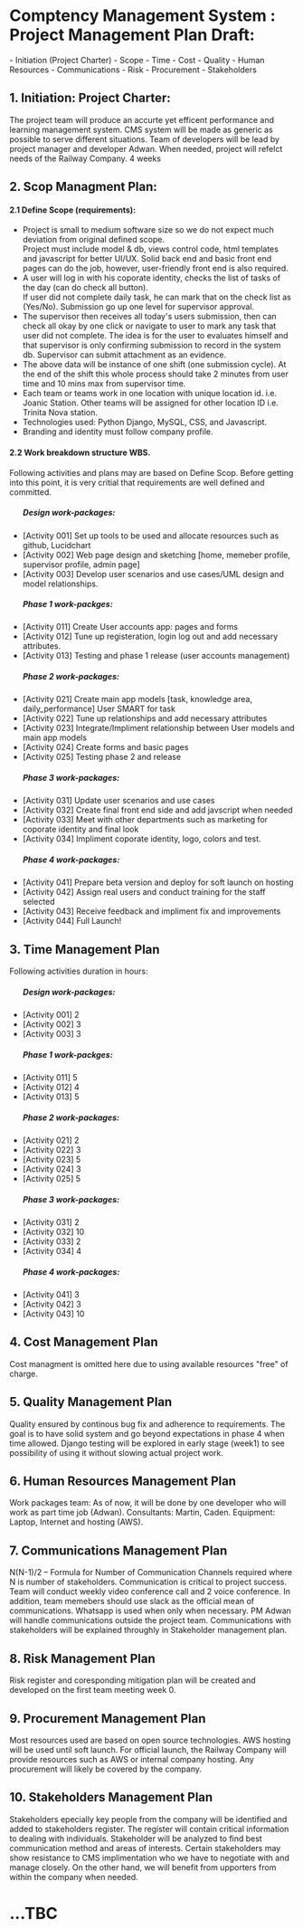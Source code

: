 <h1> Comptency Management System : Project Management Plan Draft: </h1>
    - Initiation (Project Charter)
    - Scope
    - Time
    - Cost
    - Quality
    - Human Resources
    - Communications
    - Risk
    - Procurement
    - Stakeholders
<h2>
1.  Initiation: Project Charter:</h2>
    The project team will produce an accurte yet efficent performance and learning management system.
    CMS system will be made as generic as possible to serve different situations.
    Team of developers will be lead by project manager and developer Adwan.
    When needed, project will refelct needs of the Railway Company.
    4 weeks
<h2>
2.  Scop Managment Plan:</h2>
    <h4>2.1 Define Scope (requirements):</h4> <ul>
        <li> Project is small to medium software size so we do not expect much deviation from original defined scope.</li> Project must include model & db, views control code, html templates and javascript for better UI/UX.</li>
        Solid back end and basic front end pages can do the job, however, user-friendly front end is also required.</li>
        <li> A user will log in with his coporate identity, checks the list of tasks of the day (can do check all button).</li>
        If user did not complete daily task, he can mark that on the check list as (Yes/No). Submission go up one level for supervisor approval.</li>
        <li> The supervisor then receives all today's users submission, then can check all okay by one click or navigate to user to mark any task that user did not complete. The idea is for the user to evaluates himself and that supervisor is only confirming submission to record in the system db. Supervisor can submit attachment as an evidence.</li>
        <li> The above data will be instance of one shift (one submission cycle). At the end of the shift this whole process should take 2 minutes from user time and 10 mins max from supervisor time.</li>
        <li> Each team or teams work in one location with unique location id. i.e. Joanic Station. Other teams will be assigned for other location ID i.e. Trinita Nova station.</li>
        <li> Technologies used: Python Django, MySQL, CSS, and Javascript.</li>
        <li> Branding and identity must follow company profile.</li> </ul>
    <h4>2.2 Work breakdown structure WBS.</h4>
        Following activities and plans may are based on Define Scop. Before getting into this point, it is very critial that requirements are well defined and committed.<ul>
        <h5>Design work-packages:</h5>
            <li> [Activity 001] Set up tools to be used and allocate resources such as github, Lucidchart</li>
            <li> [Activity 002] Web page design and sketching [home, memeber profile, supervisor profile, admin page]</li>
            <li> [Activity 003] Develop user scenarios and use cases/UML design and model relationships.</li>
        <h5>Phase 1 work-packges:</h5>
            <li> [Activity 011] Create User accounts app: pages and forms</li>
            <li> [Activity 012] Tune up registeration, login log out and add necessary attributes.</li>
            <li> [Activity 013] Testing and phase 1 release (user accounts management)</li>
        <h5>Phase 2 work-packages:</h5>
            <li> [Activity 021] Create main app models [task, knowledge area, daily_performance] User SMART for task</li>
            <li> [Activity 022] Tune up relationships and add necessary attributes</li>
            <li> [Activity 023] Integrate/Impliment relationship between User models and main app models</li>
            <li> [Activity 024] Create forms and basic pages</li>
            <li> [Activity 025] Testing phase 2 and release</li>
        <h5>Phase 3 work-packages:</h5>
            <li> [Activity 031] Update user scenarios and use cases
            <li> [Activity 032] Create final front end side and add javscript when needed</li>
            <li> [Activity 033] Meet with other departments such as marketing for coporate identity and final look</li>
            <li> [Activity 034] Impliment coporate identity, logo, colors and test.</li>
        <h5>Phase 4 work-packages:</h5>
            <li> [Activity 041] Prepare beta version and deploy for soft launch on hosting</li>
            <li> [Activity 042] Assign real users and conduct training for the staff selected</li>
            <li> [Activity 043] Receive feedback and impliment fix and improvements</li>
            <li> [Activity 044] Full Launch!</li></ul>
<h2>
3.  Time Management Plan</h2>
    Following activities duration in hours:<ul>
       <h5>Design work-packages:</h5>
            <li> [Activity 001] 2</li>
            <li> [Activity 002] 3</li>
            <li> [Activity 003] 3</li>
        <h5>Phase 1 work-packges:</h5>
            <li> [Activity 011] 5</li>
            <li> [Activity 012] 4</li>
            <li> [Activity 013] 5</li>
        <h5>Phase 2 work-packages:</h5>
            <li> [Activity 021] 2</li>
            <li> [Activity 022] 3</li>
            <li> [Activity 023] 5</li>
            <li> [Activity 024] 3</li>
            <li> [Activity 025] 5</li>
        <h5>Phase 3 work-packages:</h5>
            <li> [Activity 031] 2</li>
            <li> [Activity 032] 10</li>
            <li> [Activity 033] 2</li>
            <li> [Activity 034] 4</li>
        <h5>Phase 4 work-packages:</h5>
            <li> [Activity 041] 3</li>
            <li> [Activity 042] 3</li>
            <li> [Activity 043] 10</li> </ul>
<h2>
4.  Cost Management Plan</h2>
    Cost managment is omitted here due to using available resources "free" of charge.
<h2>
5.  Quality Management Plan</h2>
    Quality ensured by continous bug fix and adherence to requirements. The goal is to have solid system and go beyond expectations in phase 4 when time allowed.
    Django testing will be explored in early stage (week1) to see possibility of using it without slowing actual project work.
<h2>
6.  Human Resources Management Plan</h2>
Work packages team: As of now, it will be done by one developer who will work as part time job (Adwan).
    Consultants: Martin, Caden.
    Equipment: Laptop, Internet and hosting (AWS).
<h2>
7.  Communications Management Plan </h2>
    N(N-1)/2 – Formula for Number of Communication Channels required where N is number of stakeholders. Communication is critical to project success. Team will conduct weekly video conference call and 2 voice conference. In addition, team memebers should use slack as the official mean of communications. Whatsapp is used when only when necessary.
    PM Adwan will handle communications outside the project team. Communications with stakeholders will be explained throughly in Stakeholder management plan.
<h2>
8.  Risk Management Plan </h2>
    Risk register and coresponding mitigation plan will be created and developed on the first team meeting week 0.

 <h2>
9.  Procurement Management Plan </h2>
    Most resources used are based on open source technologies. AWS hosting will be used until soft launch. For official launch, the Railway Company will provide resources such as AWS or internal company hosting. Any procurement will likely be covered by the company.

 <h2>
10. Stakeholders Management Plan </h2>
    Stakeholders epecially key people from the company will be identified and added to stakeholders register. The register will contain critical information to dealing with individuals. Stakeholder will be analyzed to find best communication method and areas of interests. Certain stakeholders may show resistance to CMS implimentation who we have to negotiate with and manage closely. On the other hand, we will benefit from upporters from within the company when needed. 


<h1>...TBC</h1>
